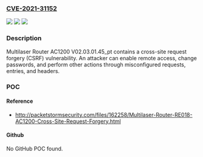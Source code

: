### [CVE-2021-31152](https://cve.mitre.org/cgi-bin/cvename.cgi?name=CVE-2021-31152)
![](https://img.shields.io/static/v1?label=Product&message=n%2Fa&color=blue)
![](https://img.shields.io/static/v1?label=Version&message=n%2Fa&color=blue)
![](https://img.shields.io/static/v1?label=Vulnerability&message=n%2Fa&color=brighgreen)

### Description

Multilaser Router AC1200 V02.03.01.45_pt contains a cross-site request forgery (CSRF) vulnerability. An attacker can enable remote access, change passwords, and perform other actions through misconfigured requests, entries, and headers.

### POC

#### Reference
- http://packetstormsecurity.com/files/162258/Multilaser-Router-RE018-AC1200-Cross-Site-Request-Forgery.html

#### Github
No GitHub POC found.

